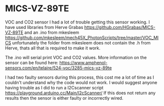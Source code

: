 # MICS-VZ-89TE
VOC and CO2 sensor
I had a lot of trouble getting this sensor working.
I have used libraries from Herve Grabas https://github.com/HGrabas/MICS-VZ-89TE and an .ino from mkesleem https://github.com/mkesleem/mech45X_PhotonScripts/tree/master/VOC_MICS
unfortunately the folder from mkesleem does not contain the .h from Herve, thats all that is required to make it work.

The .ino will serial print VOC and CO2 values.
More information on the sensor can be found here: https://www.amphenol-sensors.com/en/telaire/524-voc/3285-mics-vz-89te

I had two faulty sensors during this process, this cost me a lot of time as I couldn't understand why the code would not work.
I would suggest anyone having trouble as I did to run a I2Cscanner script https://playground.arduino.cc/Main/I2cScanner/
If this does not return any results then the sensor is either faulty or incorrectly wired.
